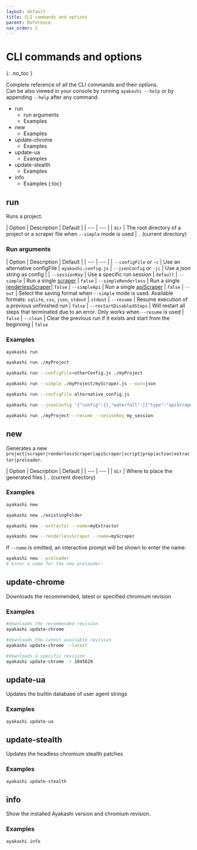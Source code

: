 ```yaml
---
layout: default
title: CLI commands and options
parent: Reference
nav_order: 2
---
```


<!-- markdownlint-disable MD022 -->
# CLI commands and options
{: .no_toc }
<!-- markdownlint-enable MD022 -->

Complete reference of all the CLI commands and their options.  
Can be also viewed in your console by running `ayakashi --help` or by appending `--help` after any command.

* run
  * run arguments
  * Examples
* new
  * Examples
* update-chrome
  * Examples
* update-ua
  * Examples
* update-stealth
  * Examples
* info
  * Examples
{:toc}

## run

Runs a project.

| Option | Description | Default |
| --- | --- |
| `dir` | The root directory of a project or a scraper file when `--simple` mode is used | `.` (current directory)

### Run arguments

| Option | Description | Default |
| --- | --- |
| `--configFile` or `-c` | Use an alternative configFile | `ayakashi.config.js`
| `--jsonConfig` or `-jc` | Use a json string as config |
| `--sessionKey` | Use a specific run session | `default`
| `--simple` | Run a single [scraper](/docs/guide/running-a-simple-scraper.html) | `false`
| `--simpleRenderless` | Run a single [renderlessScraper](/docs/guide/renderless-scrapers.html)| `false`
| `--simpleApi` | Run a single [apiScraper](/docs/guide/api-scrapers.html) | `false`
| `--out` | Select the saving format when `--simple` mode is used. Available formats: `sqlite`, `csv`, `json`, `stdout` | `stdout`
| `--resume` | Resume execution of a previous unfinished run | `false`
| `--restartDisabledSteps` | Will restart all steps that terminated due to an error. Only works when `--resume` is used | `false`
| `--clean` | Clear the previous run if it exists and start from the beginning | `false`

### Examples

```bash
ayakashi run
```

```bash
ayakashi run ./myProject
```

```bash
ayakashi run --configFile=otherConfig.js ./myProject
```

```bash
ayakashi run --simple ./myProject/myScraper.js --out=json
```

```bash
ayakashi run --configFile alternative_config.js
```

```bash
ayakashi run --jsonConfig '{"config":{},"waterfall":[{"type":"apiScraper","module":"myScraper"}]}'
```

```bash
ayakashi run ./myProject --resume --sesionKey my_session
```

## new

Generates a new `project|scraper|renderlessScraper|apiScraper|script|prop|action|extractor|preloader`.

| Option | Description | Default |
| --- | --- |
| `dir` | Where to place the generated files | `.` (current directory)

### Examples

```bash
ayakashi new
```

```bash
ayakashi new ./existingFolder
```

```bash
ayakashi new --extractor --name=myExtractor
```

```bash
ayakashi new --renderlessScraper --name=myScraper
```

If `--name` is omitted, an interactive prompt will be shown to enter the name:

```bash
ayakashi new --preloader
# Enter a name for the new preloader:
```

## update-chrome

Downloads the recommended, latest or specified chromium revision

### Examples

```bash
#downloads the recommended revision
ayakashi update-chrome

#downloads the latest available revision
ayakashi update-chrome --latest

#downloads a specific revision
ayakashi update-chrome -r 1045629
```

## update-ua

Updates the builtin database of user agent strings

### Examples

```bash
ayakashi update-ua
```

## update-stealth

Updates the headless chromium stealth patches

### Examples

```bash
ayakashi update-stealth
```

## info

Show the installed Ayakashi version and chromium revision.

### Examples

```bash
ayakashi info
```
